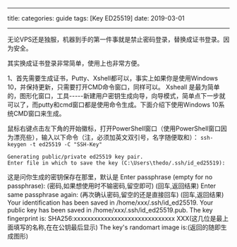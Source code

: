 
---
title: 
categories: guide
tags: [Key ED25519]
date: 2019-03-01

---
无论VPS还是独服，机器到手的第一件事就是禁止密码登录，替换成证书登录。因为安全。

其实换成证书登录非常简单，使用上也非常方便。

1、首先需要生成证书，Putty、Xshell都可以，事实上如果你是使用Windows 10，并保持更新，只需要打开CMD命令窗口，同样可以。
Xsheall 是最为简单的，图形化窗口，工具-----新建用户密钥生成向导，向导模式，简单点下一步就可以了，而putty和cmd窗口都是使用命令生成。下面介绍下使用Windows 10系统CMD窗口来生成。

鼠标右键点击左下角的开始徽标，打开PowerShell窗口（使用PowerShell窗口因为漂亮些），输入以下命令（注，必须加英文双引号，名字随便取和）：
`ssh-keygen -t ed25519 -C "SSH-Key"` 

    Generating public/private ed25519 key pair.
    Enter file in which to save the key (C:\Users\thedo/.ssh/id_ed25519): 
这是问你生成的密钥保存在那里，默认是
Enter passphrase (empty for no passphrase): (密码,如果想使用时不输密码,留空即可)
(回车,返回结果)
Enter same passphrase again: (再次确认密码,留空的还是直接回车)
(回车,返回结果)
Your identification has been saved in /home/xxx/.ssh/id_ed25519.
Your public key has been saved in /home/xxx/.ssh/id_ed25519.pub.
The key fingerprint is:
SHA256:xxxxxxxxxxxxxxxxxxxxxxxxxxxxxx XXX(这几位是最上面填写的名称,在在公钥最后显示)
The key's randomart image is:(返回的随即生成图形)
<!--stackedit_data:
eyJoaXN0b3J5IjpbNTc2Njg5NTE2LC0xOTM4NTA1Mzk4LDE5Mz
Q2NzM2MDgsMTU2MDUyMzkwMV19
-->
